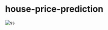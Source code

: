 # house-price-prediction
![ss](https://user-images.githubusercontent.com/31321149/108603218-b741d680-73cc-11eb-8af3-851a1bcf5b9f.JPG)
